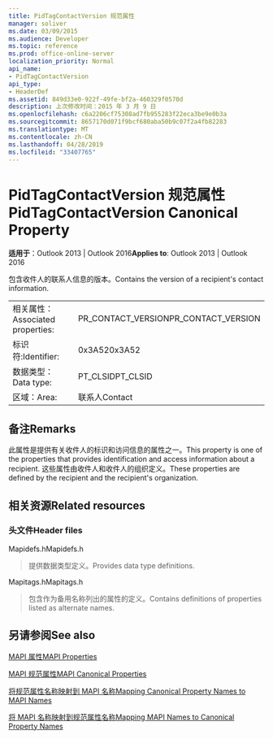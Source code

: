 ```yaml
---
title: PidTagContactVersion 规范属性
manager: soliver
ms.date: 03/09/2015
ms.audience: Developer
ms.topic: reference
ms.prod: office-online-server
localization_priority: Normal
api_name:
- PidTagContactVersion
api_type:
- HeaderDef
ms.assetid: 849d33e0-922f-49fe-bf2a-460329f0570d
description: 上次修改时间：2015 年 3 月 9 日
ms.openlocfilehash: c6a2206cf75308ad7fb955283f22eca3be9e0b3a
ms.sourcegitcommit: 8657170d071f9bcf680aba50b9c07f2a4fb82283
ms.translationtype: MT
ms.contentlocale: zh-CN
ms.lasthandoff: 04/28/2019
ms.locfileid: "33407765"
---
```

# <a name="pidtagcontactversion-canonical-property"></a><span data-ttu-id="22090-103">PidTagContactVersion 规范属性</span><span class="sxs-lookup"><span data-stu-id="22090-103">PidTagContactVersion Canonical Property</span></span>

  
  
<span data-ttu-id="22090-104">**适用于**：Outlook 2013 | Outlook 2016</span><span class="sxs-lookup"><span data-stu-id="22090-104">**Applies to**: Outlook 2013 | Outlook 2016</span></span> 
  
<span data-ttu-id="22090-105">包含收件人的联系人信息的版本。</span><span class="sxs-lookup"><span data-stu-id="22090-105">Contains the version of a recipient's contact information.</span></span>
  
|||
|:-----|:-----|
|<span data-ttu-id="22090-106">相关属性：</span><span class="sxs-lookup"><span data-stu-id="22090-106">Associated properties:</span></span>  <br/> |<span data-ttu-id="22090-107">PR_CONTACT_VERSION</span><span class="sxs-lookup"><span data-stu-id="22090-107">PR_CONTACT_VERSION</span></span>  <br/> |
|<span data-ttu-id="22090-108">标识符:</span><span class="sxs-lookup"><span data-stu-id="22090-108">Identifier:</span></span>  <br/> |<span data-ttu-id="22090-109">0x3A52</span><span class="sxs-lookup"><span data-stu-id="22090-109">0x3A52</span></span>  <br/> |
|<span data-ttu-id="22090-110">数据类型：</span><span class="sxs-lookup"><span data-stu-id="22090-110">Data type:</span></span>  <br/> |<span data-ttu-id="22090-111">PT_CLSID</span><span class="sxs-lookup"><span data-stu-id="22090-111">PT_CLSID</span></span>  <br/> |
|<span data-ttu-id="22090-112">区域：</span><span class="sxs-lookup"><span data-stu-id="22090-112">Area:</span></span>  <br/> |<span data-ttu-id="22090-113">联系人</span><span class="sxs-lookup"><span data-stu-id="22090-113">Contact</span></span>  <br/> |
   
## <a name="remarks"></a><span data-ttu-id="22090-114">备注</span><span class="sxs-lookup"><span data-stu-id="22090-114">Remarks</span></span>

<span data-ttu-id="22090-115">此属性是提供有关收件人的标识和访问信息的属性之一。</span><span class="sxs-lookup"><span data-stu-id="22090-115">This property is one of the properties that provides identification and access information about a recipient.</span></span> <span data-ttu-id="22090-116">这些属性由收件人和收件人的组织定义。</span><span class="sxs-lookup"><span data-stu-id="22090-116">These properties are defined by the recipient and the recipient's organization.</span></span>
  
## <a name="related-resources"></a><span data-ttu-id="22090-117">相关资源</span><span class="sxs-lookup"><span data-stu-id="22090-117">Related resources</span></span>

### <a name="header-files"></a><span data-ttu-id="22090-118">头文件</span><span class="sxs-lookup"><span data-stu-id="22090-118">Header files</span></span>

<span data-ttu-id="22090-119">Mapidefs.h</span><span class="sxs-lookup"><span data-stu-id="22090-119">Mapidefs.h</span></span>
  
> <span data-ttu-id="22090-120">提供数据类型定义。</span><span class="sxs-lookup"><span data-stu-id="22090-120">Provides data type definitions.</span></span>
    
<span data-ttu-id="22090-121">Mapitags.h</span><span class="sxs-lookup"><span data-stu-id="22090-121">Mapitags.h</span></span>
  
> <span data-ttu-id="22090-122">包含作为备用名称列出的属性的定义。</span><span class="sxs-lookup"><span data-stu-id="22090-122">Contains definitions of properties listed as alternate names.</span></span>
    
## <a name="see-also"></a><span data-ttu-id="22090-123">另请参阅</span><span class="sxs-lookup"><span data-stu-id="22090-123">See also</span></span>



[<span data-ttu-id="22090-124">MAPI 属性</span><span class="sxs-lookup"><span data-stu-id="22090-124">MAPI Properties</span></span>](mapi-properties.md)
  
[<span data-ttu-id="22090-125">MAPI 规范属性</span><span class="sxs-lookup"><span data-stu-id="22090-125">MAPI Canonical Properties</span></span>](mapi-canonical-properties.md)
  
[<span data-ttu-id="22090-126">将规范属性名称映射到 MAPI 名称</span><span class="sxs-lookup"><span data-stu-id="22090-126">Mapping Canonical Property Names to MAPI Names</span></span>](mapping-canonical-property-names-to-mapi-names.md)
  
[<span data-ttu-id="22090-127">将 MAPI 名称映射到规范属性名称</span><span class="sxs-lookup"><span data-stu-id="22090-127">Mapping MAPI Names to Canonical Property Names</span></span>](mapping-mapi-names-to-canonical-property-names.md)

